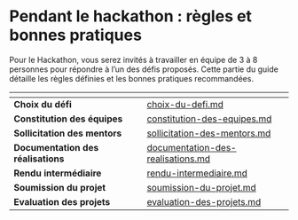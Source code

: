 # Pendant le hackathon : règles et bonnes pratiques

Pour le Hackathon, vous serez invités à travailler en équipe de 3 à 8 personnes pour répondre à l’un des défis proposés. Cette partie du guide détaille les règles définies et les bonnes pratiques recommandées.

<table data-view="cards"><thead><tr><th></th><th data-hidden data-card-target data-type="content-ref"></th></tr></thead><tbody><tr><td><strong>Choix du défi</strong></td><td><a href="choix-du-defi.md">choix-du-defi.md</a></td></tr><tr><td><strong>Constitution des équipes</strong></td><td><a href="constitution-des-equipes.md">constitution-des-equipes.md</a></td></tr><tr><td><strong>Sollicitation des mentors</strong></td><td><a href="sollicitation-des-mentors.md">sollicitation-des-mentors.md</a></td></tr><tr><td><strong>Documentation des réalisations</strong></td><td><a href="documentation-des-realisations.md">documentation-des-realisations.md</a></td></tr><tr><td><strong>Rendu intermédiaire</strong></td><td><a href="rendu-intermediaire.md">rendu-intermediaire.md</a></td></tr><tr><td><strong>Soumission du projet</strong></td><td><a href="soumission-du-projet.md">soumission-du-projet.md</a></td></tr><tr><td><strong>Evaluation des projets</strong></td><td><a href="evaluation-des-projets.md">evaluation-des-projets.md</a></td></tr></tbody></table>
